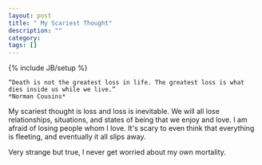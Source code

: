 ```yaml
---
layout: post
title: " My Scariest Thought"
description: ""
category: 
tags: []
---
```

{% include JB/setup %}

    “Death is not the greatest loss in life. The greatest loss is what dies inside us while we live.” 
    *Norman Cousins*

My scariest thought is loss and loss is inevitable. 
We will all lose relationships, situations, and states of being that we enjoy and love. 
I am afraid of losing people whom I love. 
It's scary to even think  that everything is fleeting, and eventually it all slips away. 
 
Very strange but true, I never get worried about my own mortality.
